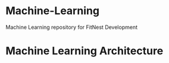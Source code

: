 # Machine-Learning
Machine Learning repository for FitNest Development

# Machine Learning Architecture
[](https://github.com/FitNest-AI/Machine-Learning/blob/main/ML-Architecture.png)
